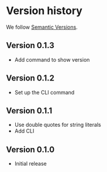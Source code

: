 # Version history

We follow [Semantic Versions](https://semver.org/).


## Version 0.1.3

- Add command to show version

## Version 0.1.2

- Set up the CLI command

## Version 0.1.1

- Use double quotes for string literals
- Add CLI

## Version 0.1.0

- Initial release
